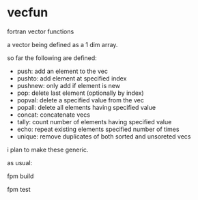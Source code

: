 # vecfun
fortran vector functions

a vector being defined as a 1 dim array.

so far the following are defined:

 - push: add an element to the vec
 - pushto: add element at specified index
 - pushnew: only add if element is new
 - pop: delete last element (optionally by index)
 - popval: delete a specified value from the vec
 - popall: delete all elements having specified value
 - concat: concatenate vecs
 - tally: count number of elements having specified value
 - echo: repeat existing elements specified number of times
 - unique: remove duplicates of both sorted and unsoreted vecs

i plan to make these generic.

as usual:

fpm build

fpm test

